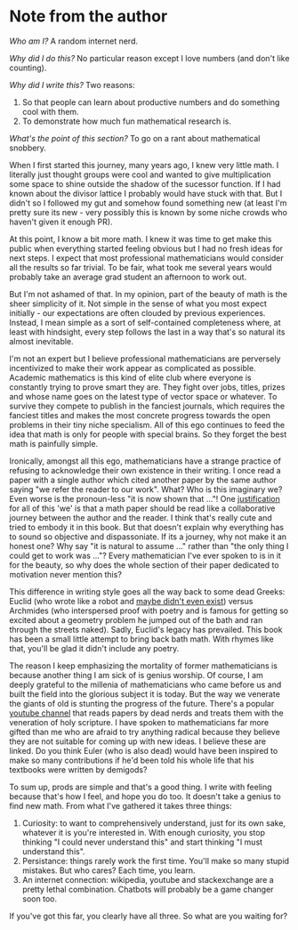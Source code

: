 # Note from the author

*Who am I?* A random internet nerd.

*Why did I do this?* No particular reason except I love numbers (and don't like counting).

*Why did I write this?* Two reasons:
1. So that people can learn about productive numbers and do something cool with them.
2. To demonstrate how much fun mathematical research is.

*What's the point of this section?* To go on a rant about mathematical snobbery.

When I first started this journey, many years ago, I knew very little math. I literally just thought groups were cool and wanted to give multiplication some space to shine outside the shadow of the sucessor function. If I had known about the divisor lattice I probably would have stuck with that. But I didn't so I followed my gut and somehow found something new (at least I'm pretty sure its new - very possibly this is known by some niche crowds who haven't given it enough PR).

At this point, I know a bit more math. I knew it was time to get make this public when everything started feeling obvious but I had no fresh ideas for next steps. I expect that most professional mathematicians would consider all the results so far trivial. To be fair, what took me several years would probably take an average grad student an afternoon to work out. 

But I'm not ashamed of that. In my opinion, part of the beauty of math is the sheer simplicity of it. Not simple in the sense of what you most expect initially - our expectations are often clouded by previous experiences. Instead, I mean simple as a sort of self-contained completeness where, at least with hindsight, every step follows the last in a way that's so natural its almost inevitable.

I'm not an expert but I believe professional mathematicians are perversely incentivized to make their work appear as complicated as possible. Academic mathematics is this kind of elite club where everyone is constantly trying to prove smart they are. They fight over jobs, titles, prizes and whose name goes on the latest type of vector space or whatever. To survive they compete to publish in the fanciest journals, which requires the fanciest titles and makes the most concrete progress towards the open problems in their tiny niche specialism. All of this ego continues to feed the idea that math is only for people with special brains. So they forget the best math is painfully simple.

Ironically, amongst all this ego, mathematicians have a strange practice of refusing to acknowledge their own existence in their writing. I once read a paper with a single author which cited another paper by the same author saying "we refer the reader to our work". What? Who is this imaginary we? Even worse is the pronoun-less "it is now shown that ..."! One [justification](https://math.stackexchange.com/questions/1305775/why-do-single-author-math-papers-use-we-instead-of-i) for all of this 'we' is that a math paper should be read like a collaborative journey between the author and the reader. I think that's really cute and tried to embody it in this book. But that doesn't explain why everything has to sound so objective and dispassoniate. If its a journey, why not make it an honest one? Why say "it is natural to assume ..." rather than "the only thing I could get to work was ..."? Every mathematician I've ever spoken to is in it for the beauty, so why does the whole section of their paper dedicated to motivation never mention this?

This difference in writing style goes all the way back to some dead Greeks: Euclid (who wrote like a robot and [maybe didn't even exist](https://hsm.stackexchange.com/questions/2764/is-there-any-historical-evidence-maintaining-that-euclid-was-a-single-person)) versus Archmides (who interspersed proof with poetry and is famous for getting so excited about a geometry problem he jumped out of the bath and ran through the streets naked). Sadly, Euclid's legacy has prevailed. This book has been a small little attempt to bring back bath math. With rhymes like that, you'll be glad it didn't include any poetry.

The reason I keep emphasizing the mortality of former mathematicians is because another thing I am sick of is genius worship. Of course, I am deeply grateful to the millenia of mathematicians who came before us and built the field into the glorious subject it is today. But the way we venerate the giants of old is stunting the progress of the future. There's a popular [youtube channel](https://www.youtube.com/playlist?list=PLATpsZGmpkg98pdBHE3EH2sewzSWL8XPb) that reads papers by dead nerds and treats them with the veneration of holy scripture. I have spoken to mathematicians far more gifted than me who are afraid to try anything radical because they believe they are not suitable for coming up with new ideas. I believe these are linked. Do you think Euler (who is also dead) would have been inspired to make so many contributions if he'd been told his whole life that his textbooks were written by demigods?

To sum up, prods are simple and that's a good thing. I write with feeling because that's how I feel, and hope you do too. It doesn't take a genius to find new math. From what I've gathered it takes three things:
1. Curiosity: to want to comprehensively understand, just for its own sake, whatever it is you're interested in. With enough curiosity, you stop thinking "I could never understand this" and start thinking "I must understand this". 
2. Persistance: things rarely work the first time. You'll make so many stupid mistakes. But who cares? Each time, you learn.
3. An internet connection: wikipedia, youtube and stackexchange are a pretty lethal combination. Chatbots will probably be a game changer soon too.

If you've got this far, you clearly have all three. So what are you waiting for?